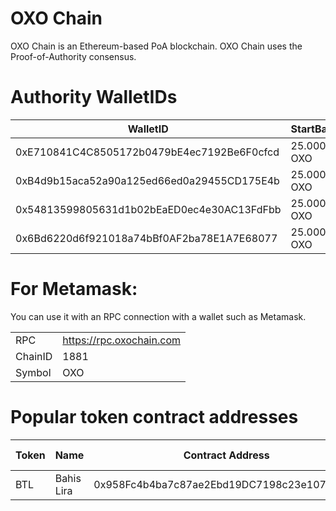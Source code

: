 # OXO Chain

OXO Chain is an Ethereum-based PoA blockchain. 
OXO Chain uses the Proof-of-Authority consensus.

# Authority WalletIDs

|WalletID |StartBalance  |
|--|--|
| 0xE710841C4C8505172b0479bE4ec7192Be6F0cfcd|  25.000.000 OXO|
| 0xB4d9b15aca52a90a125ed66ed0a29455CD175E4b|  25.000.000 OXO|
| 0x54813599805631d1b02bEaED0ec4e30AC13FdFbb|  25.000.000 OXO|
| 0x6Bd6220d6f921018a74bBf0AF2ba78E1A7E68077|  25.000.000 OXO|


# For Metamask:

You can use it with an RPC connection with a wallet such as Metamask. 

| |  |
|--|--|
| RPC|  https://rpc.oxochain.com|
| ChainID |  1881|
| Symbol|  OXO|


# Popular token contract addresses

|Token|Name|Contract Address  |Total Supply|*
|--|--|--|--|--|
|BTL|Bahis Lira|0x958Fc4b4ba7c87ae2Ebd19DC7198c23e107B9D10|2.500.000|Mintable/Burnable|
